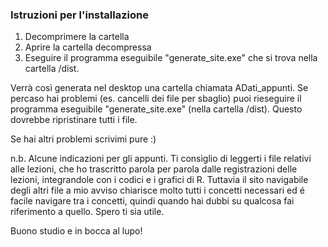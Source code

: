 ### Istruzioni per l'installazione
1) Decomprimere la cartella
2) Aprire la cartella decompressa
3) Eseguire il programma eseguibile "generate_site.exe" che si trova nella cartella /dist.

Verrà così generata nel desktop una cartella chiamata ADati_appunti.
Se percaso hai problemi (es. cancelli dei file per sbaglio) puoi rieseguire il programma eseguibile "generate_site.exe" (nella cartella /dist). Questo dovrebbe ripristinare tutti i file.

Se hai altri problemi scrivimi pure :)

n.b. Alcune indicazioni per gli appunti. Ti consiglio di leggerti i file relativi alle lezioni, che ho trascritto parola per parola dalle registrazioni delle lezioni, integrandole con i codici e i grafici di R. Tuttavia il sito navigabile degli altri file a mio avviso chiarisce molto tutti i concetti necessari ed é facile navigare tra i concetti, quindi quando hai dubbi su qualcosa fai riferimento a quello. Spero ti sia utile.

Buono studio e in bocca al lupo!
